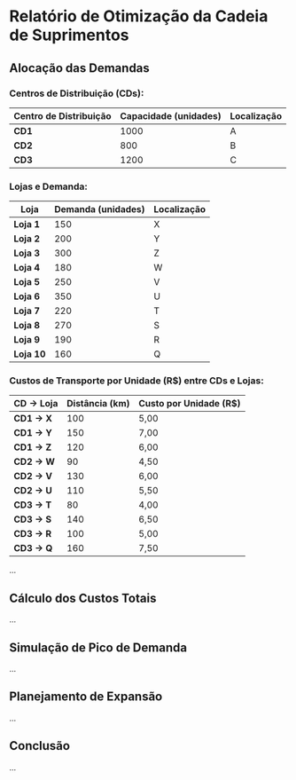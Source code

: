 # Relatório de Otimização da Cadeia de Suprimentos

## Alocação das Demandas
### Centros de Distribuição (CDs):

| Centro de Distribuição | Capacidade (unidades) | Localização |
| --- | --- | --- |
| **CD1** | 1000 | A |
| **CD2** | 800 | B |
| **CD3** | 1200 | C |

### Lojas e Demanda:

| Loja | Demanda (unidades) | Localização |
| --- | --- | --- |
| **Loja 1** | 150 | X |
| **Loja 2** | 200 | Y |
| **Loja 3** | 300 | Z |
| **Loja 4** | 180 | W |
| **Loja 5** | 250 | V |
| **Loja 6** | 350 | U |
| **Loja 7** | 220 | T |
| **Loja 8** | 270 | S |
| **Loja 9** | 190 | R |
| **Loja 10** | 160 | Q |

### Custos de Transporte por Unidade (R$) entre CDs e Lojas:

| CD -> Loja | Distância (km) | Custo por Unidade (R$) |
| --- | --- | --- |
| **CD1 -> X** | 100 | 5,00 |
| **CD1 -> Y** | 150 | 7,00 |
| **CD1 -> Z** | 120 | 6,00 |
| **CD2 -> W** | 90 | 4,50 |
| **CD2 -> V** | 130 | 6,00 |
| **CD2 -> U** | 110 | 5,50 |
| **CD3 -> T** | 80 | 4,00 |
| **CD3 -> S** | 140 | 6,50 |
| **CD3 -> R** | 100 | 5,00 |
| **CD3 -> Q** | 160 | 7,50 |

...

## Cálculo dos Custos Totais

...

## Simulação de Pico de Demanda

...

## Planejamento de Expansão

...

## Conclusão

...
